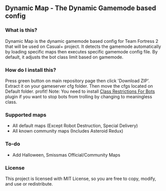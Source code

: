 ## Dynamic Map - The Dynamic Gamemode based config ##
### What is this? ###
Dynamic Map is the dynamic gamemode based config for Team Fortress 2 that will be used on Casual+ project. It detects the gamemode automatically by loading specific maps then executes specific gamemode config file. By default, it adjusts the bot class limit based on gamemode.

### How do I install this? ###
Press green button on main repository page then click 'Download ZIP'. Extract it on your gameserver cfg folder. Then move the cfgs located on Default folder. profit!
Note: You need to install [Class Restrictions For Bots](https://forums.alliedmods.net/showthread.php?p=2057551) plugin if you want to stop bots from trolling by changing to meaningless class.

### Supported maps ###
* All default maps (Except Robot Destruction, Special Delivery)
* All known community maps (Includes Asteroid Redux)

### To-do ###
* Add Halloween, Smissmas Official/Community Maps

### License ###
This project is licensed with MIT License, so you are free to copy, modify, and use or redistribute.
